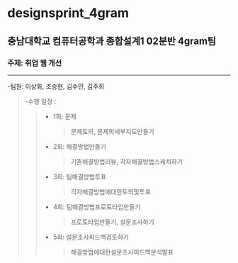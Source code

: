 # designsprint_4gram
## 충남대학교 컴퓨터공학과 종합설계1 02분반 4gram팀
### 주제: 취업 웹 개선

-------------------------------------------
-팀원: 이상화, 조승현, 김수민, 김주희

> -수행 일정 : 
>    > * 1회: 문제
>    >    > 문제토의, 문제의세부지도만들기
>    > * 2회: 해결방법만들기
>    >    > 기존해결방법리뷰, 각자해결방법스케치하기
>    > * 3회: 팀해결방법투표
>    >    > 각자해결방법에대한토의및투표
>    > * 4회: 팀해결방법프로토타입만들기
>    >    > 프로토타입만들기, 설문조사하기
>    > * 5회: 설문조사피드백검토하기
>    >    > 해결방법에대한설문조사피드백분석발표
